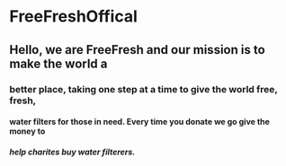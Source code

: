 # FreeFreshOffical
## Hello, we are FreeFresh and our mission is to make the world a
### better place, taking one step at a time to give the world free, fresh,
#### water filters for those in need. Every time you donate we go give the money to 
##### help charites buy water filterers.

